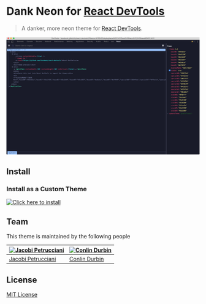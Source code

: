 # Dank Neon for [React DevTools](https://github.com/facebook/react-devtools)

> A danker, more neon theme for [React DevTools](https://github.com/facebook/react-devtools).

![Screenshot](./assets/ReactDevTools.png)

## Install

### Install as a Custom Theme

[![Click here to install](https://dankneon.com/assets/install_button.png)](http://facebook.github.io/react-devtools/?theme=%7B%22displayName%22:%22Dank%20Neon%22,%22base00%22:%22#191b2a%22,%22base01%22:%22#1d1f30%22,%22base02%22:%22#2a2d46%22,%22base03%22:%22#3c4367%22,%22base04%22:%22#a5abca%22,%22base05%22:%22#eff0f6%22,%22special00%22:%22#39ffba%22,%22special01%22:%22#ffee7a%22,%22special02%22:%22#01f7f7%22,%22special03%22:%22#ff476e%22,%22special04%22:%22#236e25%22,%22special05%22:%22#f1b3f1%22,%22special06%22:%22#ff476e%22,%22special07%22:%22#858db7%22,%22state00%22:%22#94bfff%22,%22state01%22:%22#3c4367%22,%22state02%22:%22#1d1f30%22,%22state03%22:%22#2a2d46%22,%22state04%22:%22#ffca7a%22,%22state05%22:%22#1d1f30%22,%22state06%22:%22#2a2d46%22%7D)

## Team

This theme is maintained by the following people

| [![Jacobi Petrucciani](https://avatars1.githubusercontent.com/u/8117202?s=70&v=4)](https://github.com/jpetrucciani) | [![Conlin Durbin](https://avatars0.githubusercontent.com/u/2363236?s=70&v=4)](https://github.com/wuz) |
| ------------------------------------------------------------------------------------------------------------------- | ----------------------------------------------------------------------------------------------------- |
| [Jacobi Petrucciani](https://github.com/jpetrucciani)                                                               | [Conlin Durbin](https://github.com/wuz)                                                               |

## License

[MIT License](./LICENSE)
